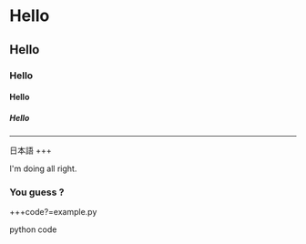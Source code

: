 # Hello
## Hello
### Hello
#### Hello
##### Hello

---

日本語
+++

I'm doing all right.


### You guess ?

+++code?=example.py

python code
